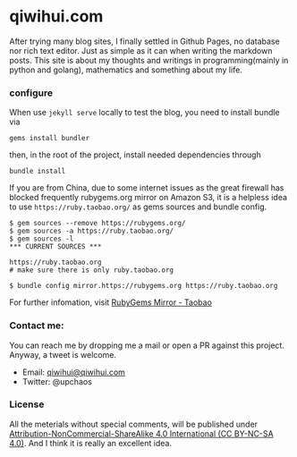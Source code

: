 qiwihui.com
=============

After trying many blog sites, I finally settled in Github Pages, no database nor rich text editor. 
Just as simple as it can when writing the markdown posts. This site is about my thoughts and writings
in programming(mainly in python and golang), mathematics and something about my life.

### configure

When use `jekyll serve` locally to test the blog, you need to install bundle via

    gems install bundler

then, in the root of the project, install needed dependencies through

    bundle install

If you are from China, due to some internet issues as the great firewall has blocked frequently 
rubygems.org mirror on Amazon S3, it is a helpless idea to use `https://ruby.taobao.org/` as 
gems sources and bundle config.

    $ gem sources --remove https://rubygems.org/
    $ gem sources -a https://ruby.taobao.org/
    $ gem sources -l
    *** CURRENT SOURCES ***
    
    https://ruby.taobao.org
    # make sure there is only ruby.taobao.org

    $ bundle config mirror.https://rubygems.org https://ruby.taobao.org

For further infomation, visit [RubyGems Mirror - Taobao](https://ruby.taobao.org)

### Contact me:

You can reach me by dropping me a mail or open a PR against this project. Anyway, a tweet is welcome.

* Email: qiwihui@qiwihui.com
* Twitter: @upchaos

### License

All the meterials without special comments, will be published under [Attribution-NonCommercial-ShareAlike 4.0 International (CC BY-NC-SA 4.0)](https://creativecommons.org/licenses/by-nc-sa/4.0/deed.zh). And I think it is really an excellent idea.

